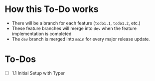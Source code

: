 # How this To-Do works

- There will be a branch for each feature (`todo1.1`, `todo1.2`, etc.)
- These feature branches will merge into `dev` when the feature implementation is completed
- The `dev` branch is merged into `main` for every major release update.

# To-Dos

- [ ] 1.1 Initial Setup with Typer
